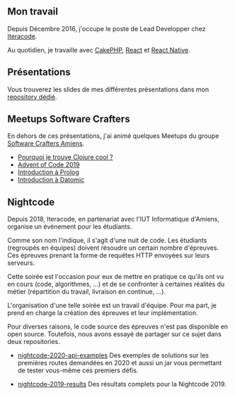 ## Mon travail

Depuis Décembre 2016, j'occupe le poste de Lead Developper chez [Iteracode](https://iteracode.fr/).

Au quotidien, je travaille avec [CakePHP](https://cakephp.org/), [React](https://reactjs.org/) et [React Native](https://reactnative.dev/).

## Présentations

Vous trouverez les slides de mes différentes présentations dans mon [repository dédié](https://github.com/Charlynux/presentations).

## Meetups Software Crafters

En dehors de ces présentations, j'ai animé quelques Meetups du groupe [Software Crafters Amiens](https://www.meetup.com/fr-FR/Software-Crafters-Amiens/).

- [Pourquoi je trouve Clojure cool ?](https://github.com/Charlynux/clojure-cool-demos)
- [Advent of Code 2019](https://github.com/Charlynux/meetup-advent-of-code)
- [Introduction à Prolog](https://github.com/Charlynux/meetup-crafters-prolog)
- [Introduction à Datomic](https://github.com/Charlynux/meetup-crafters-datalog)

## Nightcode

Depuis 2018, Iteracode, en partenariat avec l'IUT Informatique d'Amiens, organise un événement pour les étudiants.

Comme son nom l'indique, il s'agit d'une nuit de code. Les étudiants (regroupés en équipes) doivent résoudre un certain nombre d'épreuves. Ces épreuves prenant la forme de requêtes HTTP envoyées sur leurs serveurs.

Cette soirée est l'occasion pour eux de mettre en pratique ce qu'ils ont vu en cours (code, algorithmes, ...) et de se confronter à certaines réalités du métier (répartition du travail, livraison en continue, ...).

L'organisation d'une telle soirée est un travail d'équipe. Pour ma part, je prend en charge la création des épreuves et leur implémentation.

Pour diverses raisons, le code source des épreuves n'est pas disponible en open source. Toutefois, nous avons essayé de partager sur ce sujet dans deux repositories.

- [nightcode-2020-api-examples](https://github.com/Iteracode/nightcode-2020-api-examples)
  Des exemples de solutions sur les premières routes demandées en 2020 et aussi un jar vous permettant de tester vous-même ces premiers défis.

- [nightcode-2019-results](https://github.com/Iteracode/nightcode-2019-results)
  Des résultats complets pour la Nightcode 2019.
